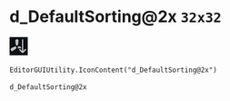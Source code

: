 # d_DefaultSorting@2x `32x32`
<img src="/img/d_DefaultSorting@2x.png" width=32 height=32>

``` CSharp
EditorGUIUtility.IconContent("d_DefaultSorting@2x")
```
```
d_DefaultSorting@2x
```
